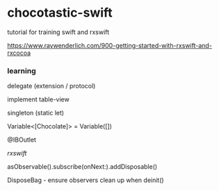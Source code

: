 # chocotastic-swift

tutorial for training swift and rxswift 

https://www.raywenderlich.com/900-getting-started-with-rxswift-and-rxcocoa

### learning

delegate (extension / protocol)

implement table-view

singleton (static let)

Variable<[Chocolate]> = Variable([])

@IBOutlet

*rxswift*

asObservable().subscribe(onNext:).addDisposable()

DisposeBag - ensure observers clean up when deinit()



